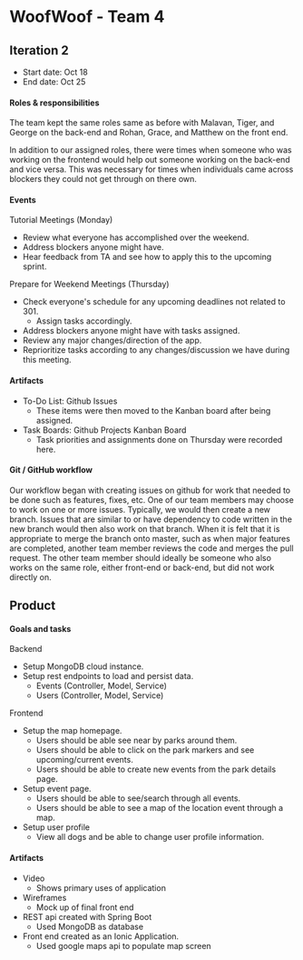 # WoofWoof - Team 4

## Iteration 2

* Start date: Oct 18
* End date: Oct 25

#### Roles & responsibilities

The team kept the same roles same as before with Malavan, Tiger, and George on the back-end and Rohan, Grace, and Matthew on the front end.

In addition to our assigned roles, there were times when someone who was working on the frontend would help out someone working on the back-end and vice versa. This was necessary for times when individuals came across blockers they could not get through on there own.

#### Events

Tutorial Meetings (Monday)

* Review what everyone has accomplished over the weekend.
* Address blockers anyone might have.
* Hear feedback from TA and see how to apply this to the upcoming sprint.

Prepare for Weekend Meetings (Thursday)

* Check everyone's schedule for any upcoming deadlines not related to 301.
  * Assign tasks accordingly.
* Address blockers anyone might have with tasks assigned.
* Review any major changes/direction of the app.
* Reprioritize tasks according to any changes/discussion we have during this meeting.

#### Artifacts

* To-Do List: Github Issues
  * These items were then moved to the Kanban board after being assigned.
* Task Boards: Github Projects Kanban Board
  * Task priorities and assignments done on Thursday were recorded here.

#### Git / GitHub workflow

Our workflow began with creating issues on github for work that needed to be done such as features, fixes, etc. One of our team members may choose to work on one or more issues. Typically, we would then create a new branch. Issues that are similar to or have dependency to code written in the new branch would then also work on that branch. When it is felt that it is appropriate to merge the branch onto master, such as when major features are completed, another team member reviews the code and merges the pull request. The other team member should ideally be someone who also works on the same role, either front-end or back-end, but did not work directly on.

## Product

#### Goals and tasks

Backend
* Setup MongoDB cloud instance.
* Setup rest endpoints to load and persist data.
  * Events (Controller, Model, Service)
  * Users (Controller, Model, Service)

Frontend
* Setup the map homepage.
  * Users should be able see near by parks around them.
  * Users should be able to click on the park markers and see upcoming/current events.
  * Users should be able to create new events from the park details page.
* Setup event page.
  * Users should be able to see/search through all events.
  * Users should be able to see a map of the location event through a map.
* Setup user profile
  * View all dogs and be able to change user profile information.

#### Artifacts

* Video
  * Shows primary uses of application
* Wireframes
  * Mock up of final front end
* REST api created with Spring Boot
  * Used MongoDB as database
* Front end created as an Ionic Application.
  * Used google maps api to populate map screen